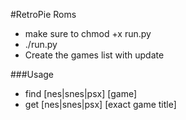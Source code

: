 #RetroPie Roms

* make sure to chmod +x run.py
* ./run.py
* Create the games list with <CMD>update

###Usage

* find [nes|snes|psx] [game]
* get [nes|snes|psx] [exact game title]
